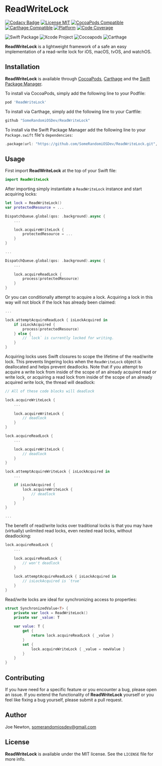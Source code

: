 # ReadWriteLock

[![Codacy Badge](https://api.codacy.com/project/badge/Grade/d30d31c29f17449481b97a04610ff5b9)](https://app.codacy.com/app/SomeRandomiOSDev/ReadWriteLock?utm_source=github.com&utm_medium=referral&utm_content=SomeRandomiOSDev/ReadWriteLock&utm_campaign=Badge_Grade_Dashboard)
[![License MIT](https://img.shields.io/cocoapods/l/ReadWriteLock.svg)](https://cocoapods.org/pods/ReadWriteLock)
[![CocoaPods Compatible](https://img.shields.io/cocoapods/v/ReadWriteLock.svg)](https://cocoapods.org/pods/ReadWriteLock) 
[![Carthage Compatible](https://img.shields.io/badge/Carthage-compatible-4BC51D.svg?style=flat)](https://github.com/Carthage/Carthage) 
[![Platform](https://img.shields.io/cocoapods/p/ReadWriteLock.svg)](https://cocoapods.org/pods/ReadWriteLock)
[![Code Coverage](https://codecov.io/gh/SomeRandomiOSDev/ReadWriteLock/branch/master/graph/badge.svg)](https://codecov.io/gh/SomeRandomiOSDev/ReadWriteLock)

![Swift Package](https://github.com/SomeRandomiOSDev/ReadWriteLock/workflows/Swift%20Package/badge.svg)
![Xcode Project](https://github.com/SomeRandomiOSDev/ReadWriteLock/workflows/Xcode%20Project/badge.svg)
![Cocoapods](https://github.com/SomeRandomiOSDev/ReadWriteLock/workflows/Cocoapods/badge.svg)
![Carthage](https://github.com/SomeRandomiOSDev/ReadWriteLock/workflows/Carthage/badge.svg)

**ReadWriteLock** is a lightweight framework of a safe an easy implementation of a read-write lock for iOS, macOS, tvOS, and watchOS.

## Installation

**ReadWriteLock** is available through [CocoaPods](https://cocoapods.org), [Carthage](https://github.com/Carthage/Carthage) and the [Swift Package Manager](https://swift.org/package-manager/). 

To install via CocoaPods, simply add the following line to your Podfile:

```ruby
pod 'ReadWriteLock'
```

To install via Carthage, simply add the following line to your Cartfile:

```ruby
github "SomeRandomiOSDev/ReadWriteLock"
```

To install via the Swift Package Manager add the following line to your `Package.swift` file's `dependencies`:

```swift
.package(url: "https://github.com/SomeRandomiOSDev/ReadWriteLock.git", from: "1.0.0")
```

## Usage

First import **ReadWriteLock** at the top of your Swift file:

```swift
import ReadWriteLock
```

After importing simply instantiate a `ReadWriteLock` instance and start acquiring locks:

```swift
let lock = ReadWriteLock()
var protectedResource = ...

DispatchQueue.global(qos: .background).async {
    ...

    lock.acquireWriteLock {
        protectedResource = ...
    }
}

...

DispatchQueue.global(qos: .background).async {
    ...
    
    lock.acquireReadLock {
        process(protectedResource)
    }
}
```

Or you can conditionally attempt to acquire a lock. Acquiring a lock in this way will not block if the lock has already been claimed:

```swift
...

lock.attemptAcquireReadLock { isLockAcquired in
    if isLockAcquired {
        process(protectedResource)
    } else {
        // `lock` is currently locked for writing. 
    }
}
```

Acquiring locks uses Swift closures to scope the lifetime of the read/write lock. This prevents lingering locks when the `ReadWriteLock` object is deallocated and helps prevent deadlocks. Note that if you attempt to acquire a write lock from inside of the scope of an already acquired read or write lock, or acquiring a read lock from inside of the scope of an already acquired write lock, the thread will deadlock:

```swift 
// All of these code blocks will deadlock

lock.acquireWriteLock {
    ...
    
    lock.acquireWriteLock {
        // deadlock
    }
}

lock.acquireReadLock {
    ...

    lock.acquireWriteLock {
        // deadlock
    }
}

lock.attemptAcquireWriteLock { isLockAcquired in
    ...

    if isLockAcquired {
        lock.acquireWriteLock {
            // deadlock
        }
    }
}

...
```

The benefit of read/write locks over traditional locks is that you may have (virtually) unlimited read locks, even nested read locks, without deadlocking:

```swift
lock.acquireReadLock {
    ...
    
    lock.acquireReadLock {
        // won't deadlock
    }
    
    lock.attemptAcquireReadLock { isLockAcquired in 
        // isLockAcquired is `true`
    }
}
```

Read/write locks are ideal for synchronizing access to properties:

```swift
struct SynchronizedValue<T> {
    private var lock = ReadWriteLock()
    private var _value: T
    
    var value: T {
        get {
            return lock.acquireReadLock { _value }
        }
        set {
            lock.acquireWriteLock { _value = newValue }
        }
    }
}
```

## Contributing

If you have need for a specific feature or you encounter a bug, please open an issue. If you extend the functionality of **ReadWriteLock** yourself or you feel like fixing a bug yourself, please submit a pull request.

## Author

Joe Newton, somerandomiosdev@gmail.com

## License

**ReadWriteLock** is available under the MIT license. See the `LICENSE` file for more info.
